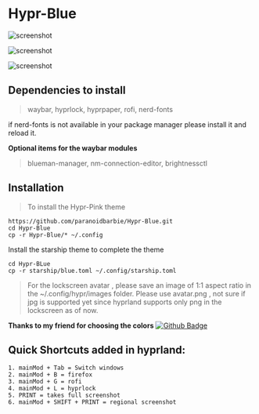 # Hypr-Blue


![screenshot](https://github.com/paranoidbarbie/Hypr-Pink/blob/main/assets/blue/hyprblue.png)

![screenshot](https://github.com/paranoidbarbie/Hypr-Pink/blob/main/assets/blue/lockscreen.png)

![screenshot](https://github.com/paranoidbarbie/Hypr-Pink/blob/main/assets/blue/rofi.png)

## Dependencies to install

> waybar, hyprlock, hyprpaper, rofi, nerd-fonts

if nerd-fonts is not available in your package manager please install it and reload it.

**Optional items for the waybar modules**
> blueman-manager, nm-connection-editor, brightnessctl


## Installation 
> To install the Hypr-Pink theme

```
https://github.com/paranoidbarbie/Hypr-Blue.git
cd Hypr-Blue
cp -r Hypr-Blue/* ~/.config

```
Install the starship theme to complete the theme 

```
cd Hypr-BLue
cp -r starship/blue.toml ~/.config/starship.toml

```

> For the lockscreen avatar , please save an image of 1:1 aspect ratio in the ~/.config/hypr/images folder. Please use avatar.png , not sure if jpg is supported yet since hyprland supports only png in the lockscreen as of now. 


**Thanks to my friend for choosing the colors** [![Github Badge](http://img.shields.io/badge/-Github-black?style=flat-square&logo=github&link=https://github.com/jemhv/)](https://github.com/jemhv)
## Quick Shortcuts added in hyprland:
```
1. mainMod + Tab = Switch windows
2. mainMod + B = firefox
3. mainMod + G = rofi
4. mainMod + L = hyprlock
5. PRINT = takes full screenshot
6. mainMod + SHIFT + PRINT = regional screenshot
```


